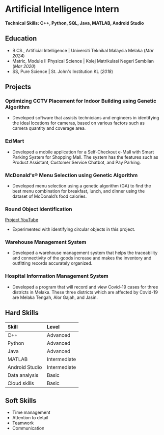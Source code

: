# Artificial Intelligence Intern

#### Technical Skills: C++, Python, SQL, Java, MATLAB, Android Studio

## Education
- B.CS., Artificial Intelligence | Universiti Teknikal Malaysia Melaka (_Mar 2024_)
- Matric, Module II Physical Science | Kolej Matrikulasi Negeri Sembilan (_Mar 2020_)
- SS, Pure Science | St. John's Institution KL (_2018_)

## Projects
### Optimizing CCTV Placement for Indoor Building using Genetic Algorithm
- Developed software that assists technicians and engineers in identifying the ideal locations for cameras, based on various factors such as camera quantity and coverage area.

### EziMart
- Developed a mobile application for a Self-Checkout e-Mall with Smart Parking System for Shopping Mall. The system has the features such as Product Assistant, Customer Service Chatbot, and Pay Parking.

### McDonald's® Menu Selection using Genetic Algorithm
- Developed menu selection using a genetic algorithm (GA) to find the best menu combination for breakfast, lunch, and dinner using the dataset of McDonald’s food calories.

### Round Object Identification
[Project YouTube](https://youtu.be/ZU-yUrgbXfE)
- Experimented with identifying circular objects in this project.

### Warehouse Management System
- Developed a warehouse management system that helps the traceability and connectivity of the goods increase and makes the inventory and outfitting records accurately organized.

### Hospital Information Management System
- Developed a program that will record and view Covid-19 cases for three districts in Melaka. These three districts which are affected by Covid-19 are Melaka Tengah, Alor Gajah, and Jasin.

## Hard Skills

| Skill          | Level             |
|:---------------|:------------------|
| C++            | Advanced          |
| Python         | Advanced          |
| Java           | Advanced          |
| MATLAB         | Intermediate      |
| Android Studio | Intermediate      |
| Data analysis  | Basic             |
| Cloud skills   | Basic             |

## Soft Skills
- Time management
- Attention to detail
- Teamwork
- Communication
